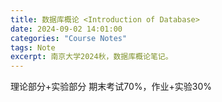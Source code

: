 ```yaml
---
title: 数据库概论 <Introduction of Database>
date: 2024-09-02 14:01:00
categories: "Course Notes"
tags: Note
excerpt: 南京大学2024秋，数据库概论笔记。
---
```


理论部分+实验部分
期末考试70%，作业+实验30%